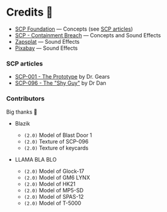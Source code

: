 # Credits 📝

- [SCP Foundation](https://scp-wiki.wikidot.com/) — Concepts (see [SCP articles](#scp-articles))
- [SCP - Containment Breach](https://www.scpcbgame.com/) — Concepts and Sound Effects
- [Zapsplat](https://www.zapsplat.com/) — Sound Effects
- [Pixabay](https://pixabay.com/) — Sound Effects

### SCP articles

- [SCP-001 - The Prototype](https://scp-wiki.wikidot.com/dr-gears-s-proposal) by Dr. Gears
- [SCP-096 - The "Shy Guy"](https://scp-wiki.wikidot.com/scp-096) by Dr Dan

### Contributors

Big thanks 🤝

- Blazik
  - `(2.0)` Model of Blast Door 1
  - `(2.0)` Texture of SCP-096
  - `(2.0)` Texture of keycards
  
- LLAMA BLA BLO
  - `(2.0)` Model of Glock-17
  - `(2.0)` Model of GM6 LYNX
  - `(2.0)` Model of HK21
  - `(2.0)` Model of MP5-SD
  - `(2.0)` Model of SPAS-12
  - `(2.0)` Model of T-5000
